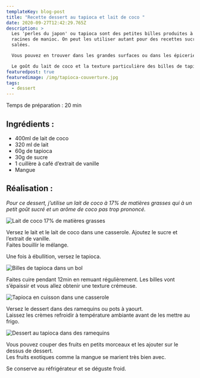 ```yaml
---
templateKey: blog-post
title: "Recette dessert au tapioca et lait de coco "
date: 2020-09-27T12:42:29.765Z
description: >
  Les 'perles du japon' ou tapioca sont des petites billes produites à partir de
  racines de manioc. On peut les utiliser autant pour des recettes sucrées que
  salées. 

  Vous pouvez en trouver dans les grandes surfaces ou dans les épiceries asiatiques. 

  Le goût du lait de coco et la texture particulière des billes de tapioca permettent de réaliser un dessert original !  
featuredpost: true
featuredimage: /img/tapioca-couverture.jpg
tags:
  - dessert
---
```

Temps de préparation : 20 min

## Ingrédients :

* 400ml de lait de coco
* 320 ml de lait
* 60g de tapioca
* 30g de sucre
* 1 cuillère à café d’extrait de vanille
* Mangue

## Réalisation :

*Pour ce dessert, j’utilise un lait de coco à 17% de matières grasses qui à un petit goût sucré et un arôme de coco pas trop prononcé.*

![Lait de coco 17% de matières grasses](/img/lait-de-coco.jpg "Lait de coco ")

Versez le lait et le lait de coco dans une casserole. Ajoutez le sucre et l’extrait de vanille.\
Faites bouillir le mélange.

Une fois à ébullition, versez le tapioca.

![Billes de tapioca dans un bol](/img/bille-tapioca.jpg "Billes de tapioca")

Faites cuire pendant 12min en remuant régulièrement. Les billes vont s’épaissir et vous allez obtenir une texture crémeuse.

![Tapioca en cuisson dans une casserole](/img/melange-tapioca-cuisson-2.jpg "Tapioca en cuisson ")

Versez le dessert dans des ramequins ou pots à yaourt.\
Laissez les crèmes refroidir à température ambiante avant de les mettre au frigo.

![Dessert au tapioca dans des ramequins](/img/pots-tapioca.jpg "Dessert au tapioca")

Vous pouvez couper des fruits en petits morceaux et les ajouter sur le dessus de dessert.\
Les fruits exotiques comme la mangue se marient très bien avec.

Se conserve au réfrigérateur et se déguste froid.
